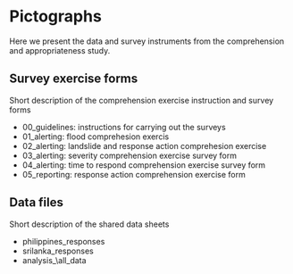 # Pictographs

Here we present the data and survey instruments from the comprehension and appropriateness study.

## Survey exercise forms
Short description of the comprehension exercise instruction and survey forms
* 00_guidelines: instructions for carrying out the surveys
* 01_alerting: flood comprehesion exercis
* 02_alerting: landslide and response action comprehesion exercise
* 03_alerting: severity comprehension exercise survey form
* 04_alerting: time to respond comprehension exercise survey form
* 05_reporting: response action comprehension exercise form

## Data files
Short description of the shared data sheets
* philippines_responses
* srilanka_responses
* analysis_\all\_data
